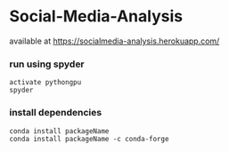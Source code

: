 # Social-Media-Analysis

available at https://socialmedia-analysis.herokuapp.com/

### run using spyder
`activate pythongpu`<br/>
`spyder`

### install dependencies
`conda install packageName`<br/>
`conda install packageName -c conda-forge`
